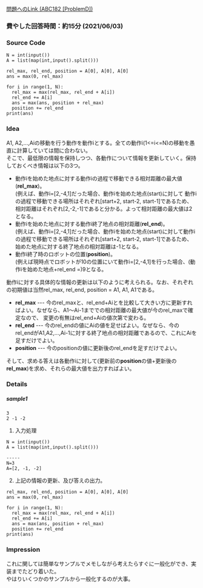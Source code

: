 [問題へのLink (ABC182 [ProblemD])](https://atcoder.jp/contests/abc182/tasks/abc182_d)
### 費やした回答時間：約15分 (2021/06/03) ###
### Source Code ###
```
N = int(input())
A = list(map(int,input().split()))

rel_max, rel_end, position = A[0], A[0], A[0]
ans = max(0, rel_max)

for i in range(1, N):
  rel_max = max(rel_max, rel_end + A[i])
  rel_end += A[i]
  ans = max(ans, position + rel_max)
  position += rel_end
print(ans)
```
### Idea ###
A1, A2,...,Aiの移動を行う動作を動作iとする。全ての動作i(1<=i<=N)の移動を愚直に計算していては間に合わない。  
そこで、最低限の情報を保持しつつ、各動作について情報を更新していく。保持しておくべき情報は以下の3つ。
- 動作iを始めた地点に対する動作iの過程で移動できる相対距離の最大値(**rel_max**)。  
(例えば、動作i=[2,-4,1]だった場合、動作iを始めた地点(start)に対して
動作iの過程で移動できる場所はそれぞれ[start+2, start-2, start-1]であるため、相対距離はそれぞれ[2,-2,-1]であると分かる。よって相対距離の最大値は2となる。
- 動作iを始めた地点に対する動作i終了地点の相対距離(**rel_end**)。  
(例えば、動作i=[2,-4,1]だった場合、動作iを始めた地点(start)に対して動作iの過程で移動できる場所はそれぞれ[start+2, start-2, start-1]であるため、
始めた地点に対する終了地点の相対距離は-1となる。
- 動作i終了時のロボットの位置(**position**)。  
(例えば現時点でロボットが10の位置にいて動作i=[2,-4,1]を行った場合、(動作iを始めた地点+rel_end =)9となる。

動作iに対する具体的な情報の更新は以下のように考えられる。なお、それぞれの初期値は当然rel_max, rel_end, position = A1, A1, A1である。
- **rel_max** --- 今のrel_maxと、rel_end+Aiとを比較して大きい方に更新すればよい。なぜなら、A1～Ai-1まででの相対距離の最大値が今のrel_maxで確定なので、
変更の有無はrel_end+Aiの値次第で変わる。
- **rel_end** --- 今のrel_endの値にAiの値を足せばよい。なぜなら、今のrel_endがA1,A2,...,Ai-1に対する終了地点の相対距離であるので、これにAiを足すだけでよい。
- **position** --- 今のpositionの値に更新後のrel_endを足すだけでよい。

そして、求める答えは各動作iに対して(更新前の**position**の値+更新後の**rel_max**)を求め、それらの最大値を出力すればよい。

### Details ###
##### sample1 #####
```
3
2 -1 -2
```

1. 入力処理
```
N = int(input())
A = list(map(int,input().split()))

-----
N=3
A=[2, -1, -2]
```
2. 上記の情報の更新、及び答えの出力。
```
rel_max, rel_end, position = A[0], A[0], A[0]
ans = max(0, rel_max)

for i in range(1, N):
  rel_max = max(rel_max, rel_end + A[i])
  rel_end += A[i]
  ans = max(ans, position + rel_max)
  position += rel_end
print(ans)
```

### Impression ###
これに関しては簡単なサンプルでメモしながら考えたらすぐに一般化ができ、実装までたどり着いた。  
やはりいくつかのサンプルから一般化するのが大事。
